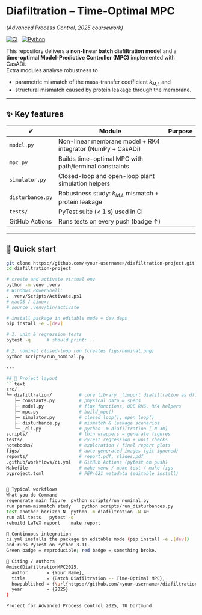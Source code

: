 # Diafiltration – Time-Optimal MPC  
*(Advanced Process Control, 2025 coursework)*  

[![CI](https://github.com/<your-username>/diafiltration-project/actions/workflows/ci.yml/badge.svg)](https://github.com/sa1ntsinner/diafiltration-project/actions) 
[![Python](https://img.shields.io/badge/python-3.10%20%7C%203.11-blue?logo=python)](https://www.python.org/)

This repository delivers a **non-linear batch diafiltration model** and a  
**time-optimal Model-Predictive Controller (MPC)** implemented with CasADi.  
Extra modules analyse robustness to  

* parametric mismatch of the mass-transfer coefficient *k<sub>M,L</sub>* and  
* structural mismatch caused by protein leakage through the membrane.

---

## ✨ Key features

| ✔ | Module | Purpose |
|---|--------|---------|
| `model.py` | Non-linear membrane model + RK4 integrator (NumPy + CasADi) |
| `mpc.py` | Builds time-optimal MPC with path/terminal constraints |
| `simulator.py` | Closed-loop and open-loop plant simulation helpers |
| `disturbance.py` | Robustness study: _k<sub>M,L</sub>_ mismatch + protein leakage |
| `tests/` | PyTest suite (< 1 s) used in CI |
| GitHub Actions | Runs tests on every push (badge ↑) |

---

## 🚀 Quick start

```bash
git clone https://github.com/<your-username>/diafiltration-project.git
cd diafiltration-project

# create and activate virtual env
python -m venv .venv
# Windows PowerShell:
. .venv/Scripts/Activate.ps1
# macOS / Linux:
# source .venv/bin/activate

# install package in editable mode + dev deps
pip install -e .[dev]

# 1. unit & regression tests
pytest -q      # should print: ..

# 2. nominal closed-loop run (creates figs/nominal.png)
python scripts/run_nominal.py

---

## 📂 Project layout
```text
src/
└─ diafiltration/          # core library  (import diafiltration as df)
   ├─ constants.py         # physical data & specs
   ├─ model.py             # flux functions, ODE RHS, RK4 helpers
   ├─ mpc.py               # build_mpc()
   ├─ simulator.py         # closed_loop(), open_loop()
   ├─ disturbance.py       # mismatch & leakage scenarios
   └─ _cli.py              # python -m diafiltration [-N 30]
scripts/                   # thin wrappers → generate figures
tests/                     # PyTest regression + unit checks
notebooks/                 # exploration / final report plots
figs/                      # auto-generated images (git-ignored)
reports/                   # report.pdf, slides.pdf
.github/workflows/ci.yml   # GitHub Actions (pytest on push)
Makefile                   # make venv / make test / make figs
pyproject.toml             # PEP-621 metadata (editable install)


🔧 Typical workflows
What you do	Command
regenerate main figure	python scripts/run_nominal.py
run param-mismatch study	python scripts/run_disturbances.py
test another horizon N	python -m diafiltration -N 40
run all tests	pytest -q
rebuild LaTeX report	make report

🧪 Continuous integration
ci.yml installs the package in editable mode (pip install -e .[dev])
and runs PyTest on Python 3.11.
Green badge = reproducible; red badge = something broke.

📜 Citing / authors
@misc{DiafiltrationMPC2025,
  author       = {Your Name},
  title        = {Batch Diafiltration -- Time-Optimal MPC},
  howpublished = {\url{https://github.com/<your-username>/diafiltration-project}},
  year         = {2025}
}

Project for Advanced Process Control 2025, TU Dortmund
